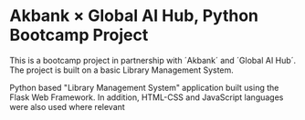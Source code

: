 # Akbank × Global AI Hub, Python Bootcamp Project
This is a bootcamp project in partnership with ´Akbank´ and ´Global AI Hub´. The project is built on a basic Library Management System.

Python based "Library Management System" application built using the Flask Web Framework. In addition, HTML-CSS and JavaScript languages were also used where relevant
